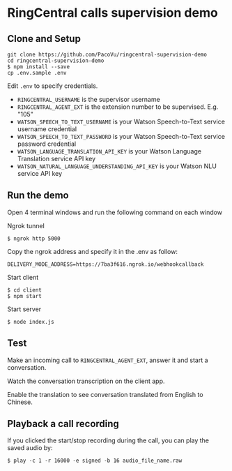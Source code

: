 # RingCentral calls supervision demo

## Clone and Setup

```
git clone https://github.com/PacoVu/ringcentral-supervision-demo
cd ringcentral-supervision-demo
$ npm install --save
cp .env.sample .env
```

Edit `.env` to specify credentials.

 - `RINGCENTRAL_USERNAME` is the supervisor username
 - `RINGCENTRAL_AGENT_EXT` is the extension number to be supervised. E.g. "105"
 - `WATSON_SPEECH_TO_TEXT_USERNAME` is your Watson Speech-to-Text service username credential
 - `WATSON_SPEECH_TO_TEXT_PASSWORD` is your Watson Speech-to-Text service password credential
 - `WATSON_LANGUAGE_TRANSLATION_API_KEY`  is your Watson Language Translation service API key
 - `WATSON_NATURAL_LANGUAGE_UNDERSTANDING_API_KEY` is your Watson NLU service API key

## Run the demo
Open 4 terminal windows and run the following command on each window

Ngrok tunnel
```
$ ngrok http 5000
```
Copy the ngrok address and specify it in the .env as follow:

`DELIVERY_MODE_ADDRESS=https://7ba3f616.ngrok.io/webhookcallback`

Start client
```
$ cd client
$ npm start
```

Start server
```
$ node index.js
```

## Test

Make an incoming call to `RINGCENTRAL_AGENT_EXT`, answer it and start a conversation.

Watch the conversation transcription on the client app.

Enable the translation to see conversation translated from English to Chinese.

## Playback a call recording

If you clicked the start/stop recording during the call, you can play the saved audio by:

```
$ play -c 1 -r 16000 -e signed -b 16 audio_file_name.raw
```
